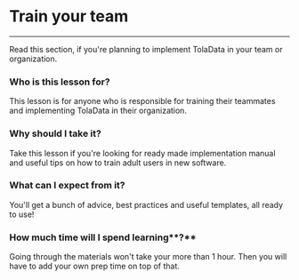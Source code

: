 # Train your team

---

Read this section, if you're planning to implement TolaData in your team or organization.

### **Who is this lesson for?**

This lesson is for anyone who is responsible for training their teammates and implementing TolaData in their organization.

### **Why should I take it?**

Take this lesson if you're looking for ready made implementation manual and useful tips on how to train adult users in new software.

### **What can I expect from it?**

You'll get a bunch of advice, best practices and useful templates, all ready to use!

### How much time will I spend learning**?**

Going through the materials won't take your more than 1 hour. Then you will have to add your own prep time on top of that.

### 




